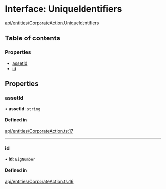 # Interface: UniqueIdentifiers

[api/entities/CorporateAction](../wiki/api.entities.CorporateAction).UniqueIdentifiers

## Table of contents

### Properties

- [assetId](../wiki/api.entities.CorporateAction.UniqueIdentifiers#assetid)
- [id](../wiki/api.entities.CorporateAction.UniqueIdentifiers#id)

## Properties

### assetId

• **assetId**: `string`

#### Defined in

[api/entities/CorporateAction.ts:17](https://github.com/PolymeshAssociation/polymesh-sdk/blob/8a9e72221/src/api/entities/CorporateAction.ts#L17)

___

### id

• **id**: `BigNumber`

#### Defined in

[api/entities/CorporateAction.ts:16](https://github.com/PolymeshAssociation/polymesh-sdk/blob/8a9e72221/src/api/entities/CorporateAction.ts#L16)
